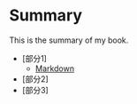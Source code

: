 # Summary

This is the summary of my book.

* [部分1]
    * [Markdown](section1/How_to_use_Markdown.md)
* [部分2]
* [部分3]